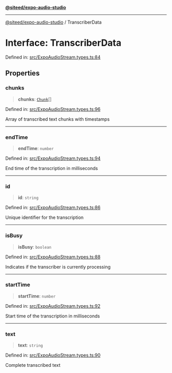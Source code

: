 [**@siteed/expo-audio-studio**](../README.md)

***

[@siteed/expo-audio-studio](../README.md) / TranscriberData

# Interface: TranscriberData

Defined in: [src/ExpoAudioStream.types.ts:84](https://github.com/deeeed/expo-audio-stream/blob/acf23f6c5feaf05159a3376898117bd6525f08bd/packages/expo-audio-studio/src/ExpoAudioStream.types.ts#L84)

## Properties

### chunks

> **chunks**: [`Chunk`](Chunk.md)[]

Defined in: [src/ExpoAudioStream.types.ts:96](https://github.com/deeeed/expo-audio-stream/blob/acf23f6c5feaf05159a3376898117bd6525f08bd/packages/expo-audio-studio/src/ExpoAudioStream.types.ts#L96)

Array of transcribed text chunks with timestamps

***

### endTime

> **endTime**: `number`

Defined in: [src/ExpoAudioStream.types.ts:94](https://github.com/deeeed/expo-audio-stream/blob/acf23f6c5feaf05159a3376898117bd6525f08bd/packages/expo-audio-studio/src/ExpoAudioStream.types.ts#L94)

End time of the transcription in milliseconds

***

### id

> **id**: `string`

Defined in: [src/ExpoAudioStream.types.ts:86](https://github.com/deeeed/expo-audio-stream/blob/acf23f6c5feaf05159a3376898117bd6525f08bd/packages/expo-audio-studio/src/ExpoAudioStream.types.ts#L86)

Unique identifier for the transcription

***

### isBusy

> **isBusy**: `boolean`

Defined in: [src/ExpoAudioStream.types.ts:88](https://github.com/deeeed/expo-audio-stream/blob/acf23f6c5feaf05159a3376898117bd6525f08bd/packages/expo-audio-studio/src/ExpoAudioStream.types.ts#L88)

Indicates if the transcriber is currently processing

***

### startTime

> **startTime**: `number`

Defined in: [src/ExpoAudioStream.types.ts:92](https://github.com/deeeed/expo-audio-stream/blob/acf23f6c5feaf05159a3376898117bd6525f08bd/packages/expo-audio-studio/src/ExpoAudioStream.types.ts#L92)

Start time of the transcription in milliseconds

***

### text

> **text**: `string`

Defined in: [src/ExpoAudioStream.types.ts:90](https://github.com/deeeed/expo-audio-stream/blob/acf23f6c5feaf05159a3376898117bd6525f08bd/packages/expo-audio-studio/src/ExpoAudioStream.types.ts#L90)

Complete transcribed text
